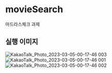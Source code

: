 # movieSearch
마드라스체크 과제

## 실행 이미지
![KakaoTalk_Photo_2023-03-05-00-17-46 003](https://user-images.githubusercontent.com/32217176/222914226-d527701c-dabe-4238-a28b-a2857629bb17.jpeg)
![KakaoTalk_Photo_2023-03-05-00-17-46 001](https://user-images.githubusercontent.com/32217176/222914239-2bf57ac9-6c21-47c2-bf88-889b5369bd8d.jpeg)
![KakaoTalk_Photo_2023-03-05-00-17-46 002](https://user-images.githubusercontent.com/32217176/222914241-58f7a2c7-31fa-4acc-b9ab-f911872996c3.jpeg)
